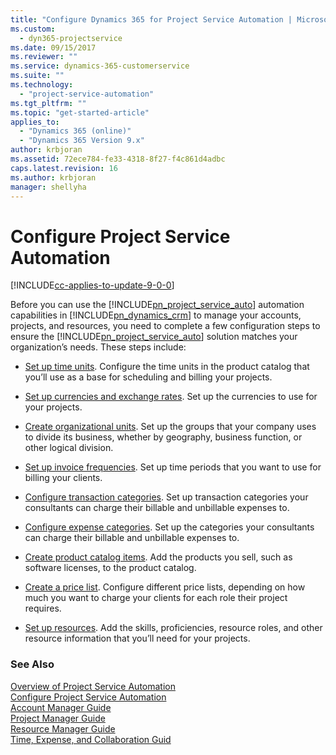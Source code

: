 ```yaml
---
title: "Configure Dynamics 365 for Project Service Automation | MicrosoftDocs"
ms.custom:
  - dyn365-projectservice
ms.date: 09/15/2017
ms.reviewer: ""
ms.service: dynamics-365-customerservice
ms.suite: ""
ms.technology: 
  - "project-service-automation"
ms.tgt_pltfrm: ""
ms.topic: "get-started-article"
applies_to: 
  - "Dynamics 365 (online)"
  - "Dynamics 365 Version 9.x"
author: krbjoran
ms.assetid: 72ece784-fe33-4318-8f27-f4c861d4adbc
caps.latest.revision: 16
ms.author: krbjoran
manager: shellyha
---
```

# Configure Project Service Automation

[!INCLUDE[cc-applies-to-update-9-0-0](../includes/cc_applies_to_update_9_0_0.md)]

Before you can use the [!INCLUDE[pn_project_service_auto](../includes/pn-project-service-auto.md)] automation capabilities in [!INCLUDE[pn_dynamics_crm](../includes/pn-dynamics-crm.md)] to manage your accounts, projects, and resources, you need to complete a few configuration steps to ensure the [!INCLUDE[pn_project_service_auto](../includes/pn-project-service-auto.md)] solution matches your organization’s needs. These steps include:  
  
-   [Set up time units](../project-service/set-up-time-units.md). Configure the time units in the product catalog that you’ll use as a base for scheduling and billing your projects.  
  
-   [Set up currencies and exchange rates](../project-service/set-up-currencies-exchange-rates.md). Set up the currencies to use for your projects.  
  
-   [Create organizational units](../project-service/create-organizational-units.md). Set up the groups that your company uses to divide its business, whether by geography, business function, or other logical division.  
  
-   [Set up invoice frequencies](../project-service/set-up-invoice-frequencies.md). Set up time periods that you want to use for billing your clients.  
  
-   [Configure transaction categories](../project-service/configure-transaction-categories.md). Set up transaction categories your consultants can charge their billable and unbillable expenses to.  
  
-   [Configure expense categories](../project-service/configure-expense-categories.md). Set up the categories your consultants can charge their billable and unbillable expenses to.  
  
-   [Create product catalog items](../project-service/create-product-catalog-items.md). Add the products you sell, such as software licenses, to the product catalog.  
  
-   [Create a price list](../project-service/create-price-list.md). Configure different price lists, depending on how much you want to charge your clients for each role their project requires.  
  
-   [Set up resources](../project-service/set-up-resources.md). Add the skills, proficiencies, resource roles, and other resource information that you’ll need for your projects.  
  
### See Also  
 [Overview of Project Service Automation](../project-service/overview.md)   
 [Configure Project Service Automation](../project-service/configure.md)   
 [Account Manager Guide](../project-service/account-manager-guide.md)   
 [Project Manager Guide](../project-service/project-manager-guide.md)   
 [Resource Manager Guide](../project-service/resource-manager-guide.md)   
 [Time, Expense, and Collaboration Guid](../project-service/time-expense-collaboration-guide.md)

